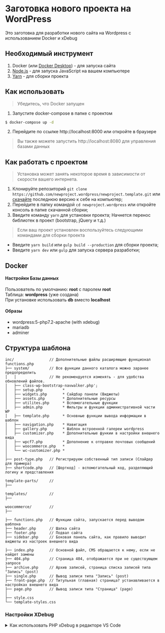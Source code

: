 # Заготовка нового проекта на WordPress

Это заготовка для разработки нового сайта на Wordpress с использованием Docker и xDebug

## Необходимый инструмент
1. Docker (или [Docker Desktop](https://docs.docker.com/desktop/)) - для запуска сайта
2. [Node.js](https://nodejs.org/en/download/) - для запуска JavaScript на вашем компьютере
3. [Yarn](https://yarnpkg.com/en/docs/install/) - для сборки проекта

## Как использовать

> Убедитесь, что Docker запущен

1. Запустите docker-compose в папке с проектом
```sh
$ docker-compose up -d
```
2. Перейдите по ссылке http://localhost:8000 или откройте в браузере

> Вы также можете запустить http://localhost:8080 для управления базами данных

## Как работать с проектом

> Установка может занять некоторое время в зависимости от скорости вашего интернета.

1. Клонируйте репозиторий ```git clone https://github.com/newproject.wordpress/newproject.template.git``` или [скачайте](https://github.com/nikolays93/newproject.wordpress/releases/latest) последнюю версию к себе на компьютер;
2. Перейдите в папку командой ```cd newproject.wordpress``` или откройте консоль в папке скачанной сборки;
3. Введите команду ```yarn``` для установки проекта; Начнется перенос библиотек в проект (bootstrap, jQuery и т.д.)

> Если ваш проект установлен воспользуйтесь следующими командами для сборки проекта

- Введите ```yarn build``` или ```gulp build --production``` для сборки проекта;
- Введите ```yarn dev``` или ```gulp``` для запуска сервера разработки;

## Docker
#### Настройки Базы данных
Пользователь по умолчанию: __root__ с паролем __root__  
Таблица: __wordpress__ (уже создана)  
При установке использовать __db__ вместо __localhost__  

#### Образы
- wordpress:5-php7.2-apache (with xdebug)
- mariadb
- adminer

## Структура шаблона

```
inc/                // Дополнительные файлы расширяющие функционал functions.php
├── system/         // Все функции данного каталога можно заранее предопределить
│   │               // Не рекомендуется изменять - для удобства обновлений файлов.
│   ├── class-wp-bootstrap-navwalker.php';
│   ├── setup.php         *
│   ├── widgets.php       * Сайдбар панели (Виджеты)
│   ├── assets.php        * Дополнительные ресурсы
│   ├── utilites.php      * Вспомогательные функции
│   ├── admin.php         * Фильтры и функции административной части WP
│   ├── template.php      * Основные функции вывода информации в шаблон
│   ├── navigation.php    * Навигация
│   ├── gallery.php       * Шаблон встроенной галереи wordpress
│   ├── customizer.php    * Дополнительные функии в настройки внешнего вида
│   ├── wpcf7.php         * Дополнение к отправке почтовых сообщений
│   ├── woocommerce.php   *
│   └── wc-customizer.php *
│
├── post-type.php   // Регистрируем собственный тип записи (Слайдер для примера)
├── shortcode.php   // [Шорткод] - вспомогательный код, разделяющий логику и представления

template-parts/     //
├──

templates/          //
├──

woocommerce/        //
├──

├── functions.php   // Функции сайта, запускается перед выводом шаблона
├── header.php      // Шапка сайта
├── footer.php      // Подвал сайта
├── sidebar.php     // Боковая панель сайта, как правило выводит виджеты из настроек внешнего вида

├── index.php       // Основной файл, CMS обращается к нему, если не найдет замены
├── 404.php         // Страница 404, отображается при не существующем запросе
├── archive.php     // Архив записей, страница списка записей типа "Запись" (post)
├── single.php      // Вывод записи типа "Запись" (post)
├── front-page.php  // Титульная (главная) страница? устанавливается в настройках внешнего вида
├── page.php        // Вывод записи типа "Страница" (page)
│
├── style.css
└── template-styles.css
```

### Настройки XDebug

<details>
    <summary>Как использовать PHP xDebug в редакторе VS Code</summary>

> Убедитесь что установленно дополнение [PHP Debug](https://marketplace.visualstudio.com/items?itemName=felixfbecker.php-debug) для VSCode

0. Создайте файл `./.vscode/launch.json` с содержимым:
```json
{
  "version": "0.2.0",
  "configurations": [
    {
      "name": "Listen for XDebug",
      "type": "php",
      "request": "launch",
      "port": 9000,
      "pathMappings": {
        "/var/www/html": "${workspaceFolder}/www/html"
      },
      "xdebugSettings": {
        "max_data": 65535,
        "show_hidden": 1,
        "max_children": 100,
        "max_depth": 5
      }
    }
  ]
}
```

1. Запустите проект
2. Откройте раздел "Запустить" `CTRL+SHIFT+D` в боковой панели редактора и нажмите `Listen for XDebug`
3. Установите в PHP файле точку останова

</details>

